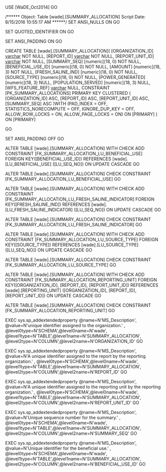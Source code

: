 ﻿USE [WaDE_Oct2014]
GO

/****** Object:  Table [wade].[SUMMARY_ALLOCATION]    Script Date: 8/15/2016 10:55:17 AM ******/
SET ANSI_NULLS ON
GO

SET QUOTED_IDENTIFIER ON
GO

SET ANSI_PADDING ON
GO

CREATE TABLE [wade].[SUMMARY_ALLOCATION](
	[ORGANIZATION_ID] [varchar](10) NOT NULL,
	[REPORT_ID] [varchar](35) NOT NULL,
	[REPORT_UNIT_ID] [varchar](35) NOT NULL,
	[SUMMARY_SEQ] [numeric](18, 0) NOT NULL,
	[BENEFICIAL_USE_ID] [numeric](18, 0) NOT NULL,
	[AMOUNT] [numeric](18, 3) NOT NULL,
	[FRESH_SALINE_IND] [numeric](18, 0) NOT NULL,
	[SOURCE_TYPE] [numeric](18, 0) NOT NULL,
	[POWER_GENERATED] [numeric](18, 3) NULL,
	[POPULATION_SERVED] [numeric](18, 3) NULL,
	[WFS_FEATURE_REF] [varchar](35) NULL,
 CONSTRAINT [PK_SUMMARY_ALLOCATIONS] PRIMARY KEY CLUSTERED 
(
	[ORGANIZATION_ID] ASC,
	[REPORT_ID] ASC,
	[REPORT_UNIT_ID] ASC,
	[SUMMARY_SEQ] ASC
)WITH (PAD_INDEX = OFF, STATISTICS_NORECOMPUTE = OFF, IGNORE_DUP_KEY = OFF, ALLOW_ROW_LOCKS = ON, ALLOW_PAGE_LOCKS = ON) ON [PRIMARY]
) ON [PRIMARY]

GO

SET ANSI_PADDING OFF
GO

ALTER TABLE [wade].[SUMMARY_ALLOCATION]  WITH CHECK ADD  CONSTRAINT [FK_SUMMARY_ALLOCATION_LU_BENEFICIAL_USE] FOREIGN KEY([BENEFICIAL_USE_ID])
REFERENCES [wade].[LU_BENEFICIAL_USE] ([LU_SEQ_NO])
ON UPDATE CASCADE
GO

ALTER TABLE [wade].[SUMMARY_ALLOCATION] CHECK CONSTRAINT [FK_SUMMARY_ALLOCATION_LU_BENEFICIAL_USE]
GO

ALTER TABLE [wade].[SUMMARY_ALLOCATION]  WITH CHECK ADD  CONSTRAINT [FK_SUMMARY_ALLOCATION_LU_FRESH_SALINE_INDICATOR] FOREIGN KEY([FRESH_SALINE_IND])
REFERENCES [wade].[LU_FRESH_SALINE_INDICATOR] ([LU_SEQ_NO])
ON UPDATE CASCADE
GO

ALTER TABLE [wade].[SUMMARY_ALLOCATION] CHECK CONSTRAINT [FK_SUMMARY_ALLOCATION_LU_FRESH_SALINE_INDICATOR]
GO

ALTER TABLE [wade].[SUMMARY_ALLOCATION]  WITH CHECK ADD  CONSTRAINT [FK_SUMMARY_ALLOCATION_LU_SOURCE_TYPE] FOREIGN KEY([SOURCE_TYPE])
REFERENCES [wade].[LU_SOURCE_TYPE] ([LU_SEQ_NO])
ON UPDATE CASCADE
GO

ALTER TABLE [wade].[SUMMARY_ALLOCATION] CHECK CONSTRAINT [FK_SUMMARY_ALLOCATION_LU_SOURCE_TYPE]
GO

ALTER TABLE [wade].[SUMMARY_ALLOCATION]  WITH CHECK ADD  CONSTRAINT [FK_SUMMARY_ALLOCATION_REPORTING_UNIT] FOREIGN KEY([ORGANIZATION_ID], [REPORT_ID], [REPORT_UNIT_ID])
REFERENCES [wade].[REPORTING_UNIT] ([ORGANIZATION_ID], [REPORT_ID], [REPORT_UNIT_ID])
ON UPDATE CASCADE
GO

ALTER TABLE [wade].[SUMMARY_ALLOCATION] CHECK CONSTRAINT [FK_SUMMARY_ALLOCATION_REPORTING_UNIT]
GO

EXEC sys.sp_addextendedproperty @name=N'MS_Description', @value=N'unique identifier assigned to the organization.' , @level0type=N'SCHEMA',@level0name=N'wade', @level1type=N'TABLE',@level1name=N'SUMMARY_ALLOCATION', @level2type=N'COLUMN',@level2name=N'ORGANIZATION_ID'
GO

EXEC sys.sp_addextendedproperty @name=N'MS_Description', @value=N'A unique identifier assigned to the report by the reporting organization.' , @level0type=N'SCHEMA',@level0name=N'wade', @level1type=N'TABLE',@level1name=N'SUMMARY_ALLOCATION', @level2type=N'COLUMN',@level2name=N'REPORT_ID'
GO

EXEC sys.sp_addextendedproperty @name=N'MS_Description', @value=N'A unique identifier assigned to the reporting unit by the reporting organization.' , @level0type=N'SCHEMA',@level0name=N'wade', @level1type=N'TABLE',@level1name=N'SUMMARY_ALLOCATION', @level2type=N'COLUMN',@level2name=N'REPORT_UNIT_ID'
GO

EXEC sys.sp_addextendedproperty @name=N'MS_Description', @value=N'Unique sequence number for the summary.' , @level0type=N'SCHEMA',@level0name=N'wade', @level1type=N'TABLE',@level1name=N'SUMMARY_ALLOCATION', @level2type=N'COLUMN',@level2name=N'SUMMARY_SEQ'
GO

EXEC sys.sp_addextendedproperty @name=N'MS_Description', @value=N'Unique identifier for the beneficial use.' , @level0type=N'SCHEMA',@level0name=N'wade', @level1type=N'TABLE',@level1name=N'SUMMARY_ALLOCATION', @level2type=N'COLUMN',@level2name=N'BENEFICIAL_USE_ID'
GO



